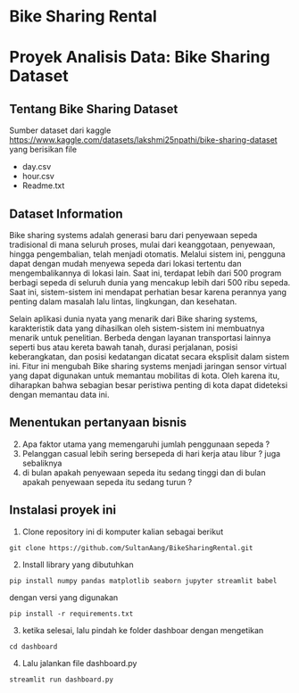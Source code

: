 # Bike Sharing Rental

# Proyek Analisis Data: Bike Sharing Dataset

## Tentang Bike Sharing Dataset

Sumber dataset dari kaggle https://www.kaggle.com/datasets/lakshmi25npathi/bike-sharing-dataset yang berisikan file
  - day.csv
  - hour.csv
  - Readme.txt

## Dataset Information 

Bike sharing systems adalah generasi baru dari penyewaan sepeda tradisional di mana seluruh proses, mulai dari keanggotaan, penyewaan, hingga pengembalian, telah menjadi otomatis. Melalui sistem ini, pengguna dapat dengan mudah menyewa sepeda dari lokasi tertentu dan mengembalikannya di lokasi lain. Saat ini, terdapat lebih dari 500 program berbagi sepeda di seluruh dunia yang mencakup lebih dari 500 ribu sepeda. Saat ini, sistem-sistem ini mendapat perhatian besar karena perannya yang penting dalam masalah lalu lintas, lingkungan, dan kesehatan.

Selain aplikasi dunia nyata yang menarik dari Bike sharing systems, karakteristik data yang dihasilkan oleh sistem-sistem ini membuatnya menarik untuk penelitian. Berbeda dengan layanan transportasi lainnya seperti bus atau kereta bawah tanah, durasi perjalanan, posisi keberangkatan, dan posisi kedatangan dicatat secara eksplisit dalam sistem ini. Fitur ini mengubah Bike sharing systems menjadi jaringan sensor virtual yang dapat digunakan untuk memantau mobilitas di kota. Oleh karena itu, diharapkan bahwa sebagian besar peristiwa penting di kota dapat dideteksi dengan memantau data ini.

## Menentukan pertanyaan bisnis 
2. Apa faktor utama yang memengaruhi jumlah penggunaan sepeda ?
3. Pelanggan casual lebih sering bersepeda di hari kerja atau libur ? juga sebaliknya
3. di bulan apakah penyewaan sepeda itu sedang tinggi dan di bulan apakah penyewaan sepeda itu sedang turun ?

## Instalasi proyek ini

1. Clone repository ini di komputer kalian sebagai berikut

```
git clone https://github.com/SultanAang/BikeSharingRental.git
```

2. Install library yang dibutuhkan

```
pip install numpy pandas matplotlib seaborn jupyter streamlit babel
```

dengan versi yang digunakan

```
pip install -r requirements.txt
```

3. ketika selesai, lalu pindah ke folder dashboar dengan mengetikan

```
cd dashboard
```

4. Lalu jalankan file dashboard.py

```
streamlit run dashboard.py
```

